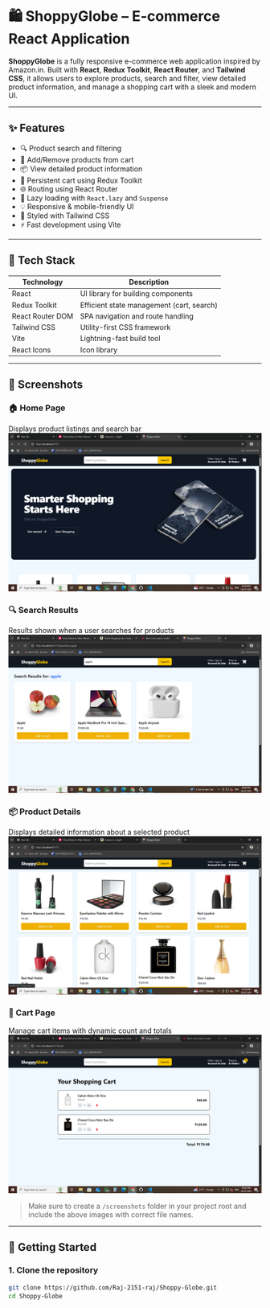 # 🛍️ ShoppyGlobe – E-commerce React Application

**ShoppyGlobe** is a fully responsive e-commerce web application inspired by Amazon.in. Built with **React**, **Redux Toolkit**, **React Router**, and **Tailwind CSS**, it allows users to explore products, search and filter, view detailed product information, and manage a shopping cart with a sleek and modern UI.

---

## ✨ Features

- 🔍 Product search and filtering
- 🛒 Add/Remove products from cart
- 📦 View detailed product information
- 🔁 Persistent cart using Redux Toolkit
- 🌐 Routing using React Router
- 🚀 Lazy loading with `React.lazy` and `Suspense`
- 💡 Responsive & mobile-friendly UI
- 🎨 Styled with Tailwind CSS
- ⚡ Fast development using Vite

---

## 🧱 Tech Stack

| Technology       | Description                           |
|------------------|----------------------------------------|
| React            | UI library for building components     |
| Redux Toolkit    | Efficient state management (cart, search) |
| React Router DOM | SPA navigation and route handling      |
| Tailwind CSS     | Utility-first CSS framework            |
| Vite             | Lightning-fast build tool              |
| React Icons      | Icon library                           |

---

## 📸 Screenshots

### 🏠 Home Page
Displays product listings and search bar  
![Home](src/assets/image.png)

### 🔍 Search Results
Results shown when a user searches for products  
![Search](src/assets/Search.png)

### 📦 Product Details
Displays detailed information about a selected product  
![Detail](src/assets/deatail.png)

### 🛒 Cart Page
Manage cart items with dynamic count and totals  
![Cart](/src/assets/cart.png)

> Make sure to create a `/screenshots` folder in your project root and include the above images with correct file names.

---

## 🚀 Getting Started

### 1. Clone the repository

```bash
git clone https://github.com/Raj-2151-raj/Shoppy-Globe.git
cd Shoppy-Globe
